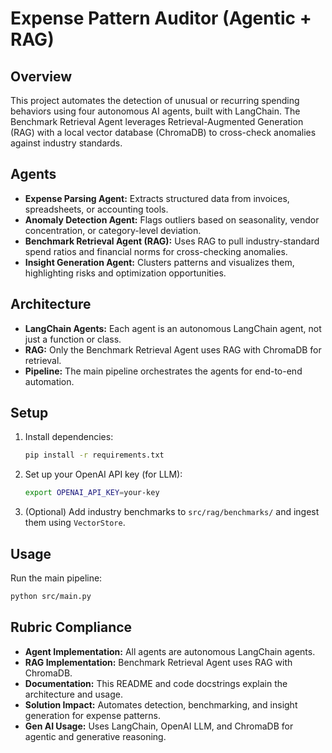 # Expense Pattern Auditor (Agentic + RAG)

## Overview
This project automates the detection of unusual or recurring spending behaviors using four autonomous AI agents, built with LangChain. The Benchmark Retrieval Agent leverages Retrieval-Augmented Generation (RAG) with a local vector database (ChromaDB) to cross-check anomalies against industry standards.

## Agents
- **Expense Parsing Agent:** Extracts structured data from invoices, spreadsheets, or accounting tools.
- **Anomaly Detection Agent:** Flags outliers based on seasonality, vendor concentration, or category-level deviation.
- **Benchmark Retrieval Agent (RAG):** Uses RAG to pull industry-standard spend ratios and financial norms for cross-checking anomalies.
- **Insight Generation Agent:** Clusters patterns and visualizes them, highlighting risks and optimization opportunities.

## Architecture
- **LangChain Agents:** Each agent is an autonomous LangChain agent, not just a function or class.
- **RAG:** Only the Benchmark Retrieval Agent uses RAG with ChromaDB for retrieval.
- **Pipeline:** The main pipeline orchestrates the agents for end-to-end automation.

## Setup
1. Install dependencies:
   ```bash
   pip install -r requirements.txt
   ```
2. Set up your OpenAI API key (for LLM):
   ```bash
   export OPENAI_API_KEY=your-key
   ```
3. (Optional) Add industry benchmarks to `src/rag/benchmarks/` and ingest them using `VectorStore`.

## Usage
Run the main pipeline:
```bash
python src/main.py
```

## Rubric Compliance
- **Agent Implementation:** All agents are autonomous LangChain agents.
- **RAG Implementation:** Benchmark Retrieval Agent uses RAG with ChromaDB.
- **Documentation:** This README and code docstrings explain the architecture and usage.
- **Solution Impact:** Automates detection, benchmarking, and insight generation for expense patterns.
- **Gen AI Usage:** Uses LangChain, OpenAI LLM, and ChromaDB for agentic and generative reasoning.
